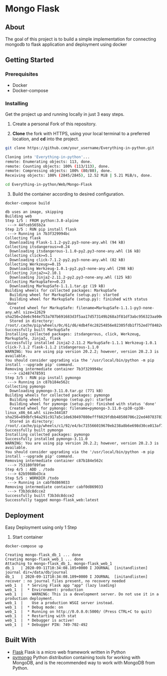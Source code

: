 # Mongo Flask

## About
The goal of this project is to build a simple implementation for connecting mongodb to flask application and deployment using docker

## Getting Started

### Prerequisites
* Docker
* Docker-compose

### Installing

Get the project up and running locally in just 3 easy steps.

1. Create a personal Fork of this repository.

2. **Clone** the fork with HTTPS, using your local terminal to a preferred location, and **cd** into the project.

```bash
git clone https://github.com/your_username/Everything-in-python.git

Cloning into 'Everything-in-python'...
remote: Enumerating objects: 113, done.
remote: Counting objects: 100% (113/113), done.
remote: Compressing objects: 100% (80/80), done.
Receiving objects: 100% (2845/2845), 12.52 MiB | 5.21 MiB/s, done.

cd Everything-in-python/Web/Mongo-Flask
```

3. Build the container according to desired configuration.

```
docker-compose build

db uses an image, skipping
Building web
Step 1/5 : FROM python:3.8-alpine
 ---> 44fceb565b2a
Step 2/5 : RUN pip install flask
 ---> Running in 7b3f329994bc
Collecting flask
  Downloading Flask-1.1.2-py2.py3-none-any.whl (94 kB)
Collecting itsdangerous>=0.24
  Downloading itsdangerous-1.1.0-py2.py3-none-any.whl (16 kB)
Collecting click>=5.1
  Downloading click-7.1.2-py2.py3-none-any.whl (82 kB)
Collecting Werkzeug>=0.15
  Downloading Werkzeug-1.0.1-py2.py3-none-any.whl (298 kB)
Collecting Jinja2>=2.10.1
  Downloading Jinja2-2.11.2-py2.py3-none-any.whl (125 kB)
Collecting MarkupSafe>=0.23
  Downloading MarkupSafe-1.1.1.tar.gz (19 kB)
Building wheels for collected packages: MarkupSafe
  Building wheel for MarkupSafe (setup.py): started
  Building wheel for MarkupSafe (setup.py): finished with status 'done'
  Created wheel for MarkupSafe: filename=MarkupSafe-1.1.1-py3-none-any.whl size=12629 sha256=2de6c944e753a707b691683d3f5aa17d573149b268a3f81df3abc956323aa90e
  Stored in directory: /root/.cache/pip/wheels/0c/61/d6/4db4f4c28254856e82305fdb1f752ed7f8482e54c384d8cb0e
Successfully built MarkupSafe
Installing collected packages: itsdangerous, click, Werkzeug, MarkupSafe, Jinja2, flask
Successfully installed Jinja2-2.11.2 MarkupSafe-1.1.1 Werkzeug-1.0.1 click-7.1.2 flask-1.1.2 itsdangerous-1.1.0
WARNING: You are using pip version 20.2.2; however, version 20.2.3 is available.
You should consider upgrading via the '/usr/local/bin/python -m pip install --upgrade pip' command.
Removing intermediate container 7b3f329994bc
 ---> ca2487478591
Step 3/5 : RUN pip install pymongo
 ---> Running in c87b184e562c
Collecting pymongo
  Downloading pymongo-3.11.0.tar.gz (771 kB)
Building wheels for collected packages: pymongo
  Building wheel for pymongo (setup.py): started
  Building wheel for pymongo (setup.py): finished with status 'done'
  Created wheel for pymongo: filename=pymongo-3.11.0-cp38-cp38-linux_x86_64.whl size=344187 sha256=89dbfc94a291c917a5c1de630497080efff6029fdbb48508706c22ed40783783
  Stored in directory: /root/.cache/pip/wheels/c1/92/e4/bc715566019670eb238a8b6e698d30ce013af76be1ecde9c9b
Successfully built pymongo
Installing collected packages: pymongo
Successfully installed pymongo-3.11.0
WARNING: You are using pip version 20.2.2; however, version 20.2.3 is available.
You should consider upgrading via the '/usr/local/bin/python -m pip install --upgrade pip' command.
Removing intermediate container c87b184e562c
 ---> 753180f89fae
Step 4/5 : ADD . /todo
 ---> 62b5988bd3ca
Step 5/5 : WORKDIR /todo
 ---> Running in cabf0d869033
Removing intermediate container cabf0d869033
 ---> f3b3dc8dcce2
Successfully built f3b3dc8dcce2
Successfully tagged mongo-flask_web:latest

```

## Deployment
Easy Deployment using only 1 Step

1. Start container
```
docker-compose up

Creating mongo-flask_db_1 ... done
Creating mongo-flask_web_1 ... done
Attaching to mongo-flask_db_1, mongo-flask_web_1
db_1   | 2020-09-11T10:34:08.105+0000 I JOURNAL  [initandlisten] journal dir=/data/db/journal
db_1   | 2020-09-11T10:34:08.109+0000 I JOURNAL  [initandlisten] recover : no journal files present, no recovery needed
web_1  |  * Serving Flask app "app" (lazy loading)
web_1  |  * Environment: production
web_1  |    WARNING: This is a development server. Do not use it in a production deployment.
web_1  |    Use a production WSGI server instead.
web_1  |  * Debug mode: on
web_1  |  * Running on http://0.0.0.0:5000/ (Press CTRL+C to quit)
web_1  |  * Restarting with stat
web_1  |  * Debugger is active!
web_1  |  * Debugger PIN: 749-702-492

```

## Built With
* [Flask](https://flask.palletsprojects.com/en/1.1.x/) Flask is a micro web framework written in Python
* [pymongo](https://pymongo.readthedocs.io/en/stable/) Python distribution containing tools for working with MongoDB, and is the recommended way to work with MongoDB from Python.
